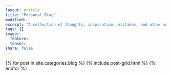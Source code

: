 ```yaml
---
layout: article
title: "Personal Blog"
modified:
excerpt: "A collection of thoughts, inspiration, mistakes, and other minutia."
tags: []
image:
  feature:
  teaser:
share: false
---
```


<div class="tiles">
{% for post in site.categories.blog %}
  {% include post-grid.html %}
{% endfor %}
</div><!-- /.tiles -->

